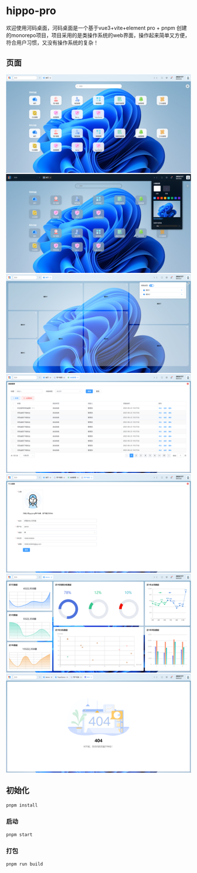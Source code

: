 # hippo-pro
欢迎使用河码桌面，河码桌面是一个基于vue3+vite+element pro + pnpm 创建的monorepo项目，项目采用的是类操作系统的web界面，操作起来简单又方便，符合用户习惯，又没有操作系统的复杂！

## 页面
<img src="./snapshot/1.png"/><br/>
<img src="./snapshot/2.png"/><br/>
<img src="./snapshot/3.png"/><br/>
<img src="./snapshot/4.png"/><br/>
<img src="./snapshot/5.png"/><br/>
<img src="./snapshot/6.png"/><br/>
<img src="./snapshot/7.png"/><br/>

## 初始化

```sh
pnpm install
```

### 启动

```sh
pnpm start 
```

### 打包

```sh
pnpm run build
```
